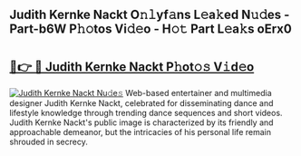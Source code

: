 ## Judith Kernke Nackt O𝚗𝚕yf𝚊ns L𝚎a𝚔ed N𝚞𝚍es - Part-b6W P𝚑𝚘tos Vi𝚍𝚎o - H𝚘𝚝 Part L𝚎a𝚔s oErx0

# <h2><a href="http://kf6a3u1.oniu.top/?m=Judith+Kernke+Nackt">🔗👉 🔴 Judith Kernke Nackt P𝚑ot𝚘𝚜 V𝚒d𝚎o</a></h2>

[![Judith Kernke Nackt Nu𝚍e𝚜](https://i.imgur.com/0qMVB7G.gif)](http://kf6a3u1.oniu.top/?m=Judith+Kernke+Nackt)
Web-based entertainer and multimedia designer Judith Kernke Nackt, celebrated for disseminating dance and lifestyle knowledge through trending dance sequences and short videos. Judith Kernke Nackt's public image is characterized by its friendly and approachable demeanor, but the intricacies of his personal life remain shrouded in secrecy.  
